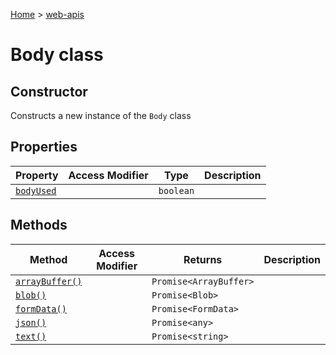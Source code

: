 <!-- docId=web-apis.body -->

[Home](./index.md) &gt; [web-apis](./web-apis.md)

# Body class

## Constructor

Constructs a new instance of the `Body` class

## Properties

|  Property | Access Modifier | Type | Description |
|  --- | --- | --- | --- |
|  [`bodyUsed`](./web-apis.body.bodyused.md) |  | `boolean` |  |

## Methods

|  Method | Access Modifier | Returns | Description |
|  --- | --- | --- | --- |
|  [`arrayBuffer()`](./web-apis.body.arraybuffer.md) |  | `Promise<ArrayBuffer>` |  |
|  [`blob()`](./web-apis.body.blob.md) |  | `Promise<Blob>` |  |
|  [`formData()`](./web-apis.body.formdata.md) |  | `Promise<FormData>` |  |
|  [`json()`](./web-apis.body.json.md) |  | `Promise<any>` |  |
|  [`text()`](./web-apis.body.text.md) |  | `Promise<string>` |  |

